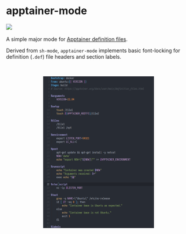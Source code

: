 # apptainer-mode

![](https://img.shields.io/badge/Status-In%20development-red)

A simple major mode for [Apptainer definition files](https://apptainer.org/docs/user/main/definition_files.html).

Derived from `sh-mode`, `apptainer-mode` implements basic font-locking for definition (`.def`) file headers and section labels.

<br />
<p align="center">
  <img src="example.png" width="60%" />
</p>
